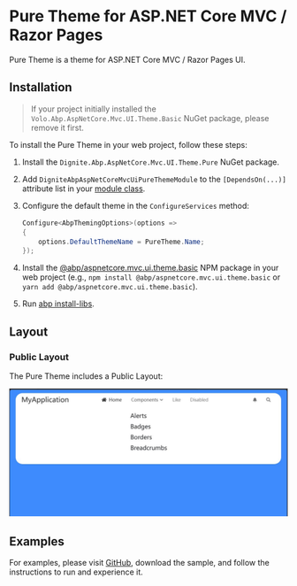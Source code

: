 # Pure Theme for ASP.NET Core MVC / Razor Pages

Pure Theme is a theme for ASP.NET Core MVC / Razor Pages UI.

## Installation

> If your project initially installed the `Volo.Abp.AspNetCore.Mvc.UI.Theme.Basic` NuGet package, please remove it first.

To install the Pure Theme in your web project, follow these steps:

1. Install the `Dignite.Abp.AspNetCore.Mvc.UI.Theme.Pure` NuGet package.

2. Add `DigniteAbpAspNetCoreMvcUiPureThemeModule` to the `[DependsOn(...)]` attribute list in your [module class](https://docs.abp.io/en/abp/latest/Module-Development-Basics).

3. Configure the default theme in the `ConfigureServices` method:

    ```csharp
    Configure<AbpThemingOptions>(options =>
    {
        options.DefaultThemeName = PureTheme.Name;
    });
    ```

4. Install the [@abp/aspnetcore.mvc.ui.theme.basic](https://www.npmjs.com/package/@abp/aspnetcore.mvc.ui.theme.basic) NPM package in your web project (e.g., `npm install @abp/aspnetcore.mvc.ui.theme.basic` or `yarn add @abp/aspnetcore.mvc.ui.theme.basic`).

5. Run [abp install-libs](https://docs.abp.io/en/abp/latest/CLI#install-libs).

## Layout

### Public Layout

The Pure Theme includes a Public Layout:

![Blazor Pure Theme](images/aspnetcore-puretheme.jpg)

## Examples

For examples, please visit [GitHub](https://github.com/dignite-projects/dignite-abp/tree/main/samples/PureTheme.BlazorServerSample), download the sample, and follow the instructions to run and experience it.
